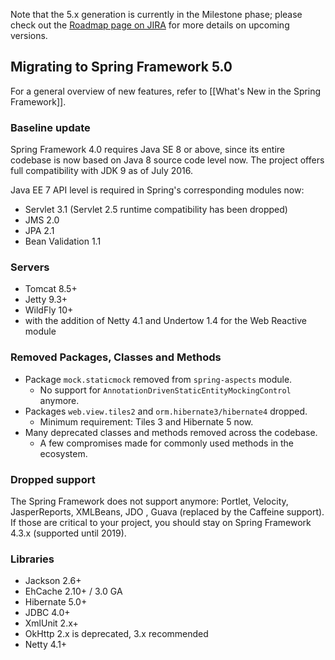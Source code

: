 Note that the 5.x generation is currently in the Milestone phase; please check out the [Roadmap page on JIRA](https://jira.spring.io/browse/SPR/?selectedTab=com.atlassian.jira.jira-projects-plugin:roadmap-panel) for more details on upcoming versions.

## Migrating to Spring Framework 5.0

For a general overview of new features, refer to [[What's New in the Spring Framework]].

### Baseline update

Spring Framework 4.0 requires Java SE 8 or above, since its entire codebase is now based on Java 8 source code level now.
The project offers full compatibility with JDK 9 as of July 2016.

Java EE 7 API level is required in Spring's corresponding modules now:

* Servlet 3.1 (Servlet 2.5 runtime compatibility has been dropped)
* JMS 2.0
* JPA 2.1
* Bean Validation 1.1

### Servers

* Tomcat 8.5+
* Jetty 9.3+
* WildFly 10+
* with the addition of Netty 4.1 and Undertow 1.4 for the Web Reactive module

### Removed Packages, Classes and Methods

* Package `mock.staticmock` removed from `spring-aspects` module.
  * No support for `AnnotationDrivenStaticEntityMockingControl` anymore.
* Packages `web.view.tiles2` and `orm.hibernate3/hibernate4` dropped.
  * Minimum requirement: Tiles 3 and Hibernate 5 now.
* Many deprecated classes and methods removed across the codebase.
  * A few compromises made for commonly used methods in the ecosystem.

### Dropped support

The Spring Framework does not support anymore: Portlet, Velocity, JasperReports, XMLBeans, JDO
, Guava (replaced by the Caffeine support).
If those are critical to your project, you should stay on Spring Framework 4.3.x (supported until 2019).

### Libraries

* Jackson 2.6+
* EhCache 2.10+ / 3.0 GA
* Hibernate 5.0+
* JDBC 4.0+
* XmlUnit 2.x+
* OkHttp 2.x is deprecated, 3.x recommended
* Netty 4.1+
